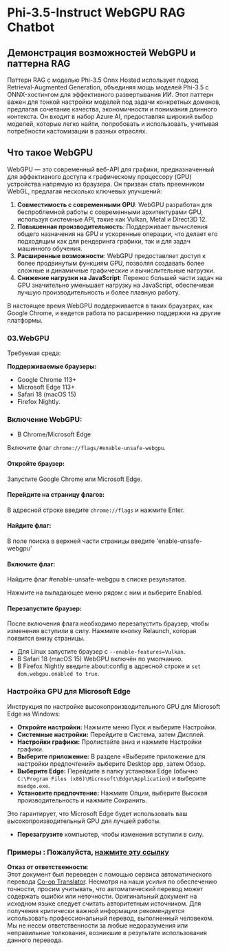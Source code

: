 <!--
CO_OP_TRANSLATOR_METADATA:
{
  "original_hash": "b62864faf628eb07f5231d4885555198",
  "translation_date": "2025-05-07T14:09:33+00:00",
  "source_file": "md/02.Application/01.TextAndChat/Phi3/WebGPUWithPhi35Readme.md",
  "language_code": "ru"
}
-->
# Phi-3.5-Instruct WebGPU RAG Chatbot

## Демонстрация возможностей WebGPU и паттерна RAG

Паттерн RAG с моделью Phi-3.5 Onnx Hosted использует подход Retrieval-Augmented Generation, объединяя мощь моделей Phi-3.5 с ONNX-хостингом для эффективного развертывания ИИ. Этот паттерн важен для тонкой настройки моделей под задачи конкретных доменов, предлагая сочетание качества, экономичности и понимания длинного контекста. Он входит в набор Azure AI, предоставляя широкий выбор моделей, которые легко найти, попробовать и использовать, учитывая потребности кастомизации в разных отраслях.

## Что такое WebGPU  
WebGPU — это современный веб-API для графики, предназначенный для эффективного доступа к графическому процессору (GPU) устройства напрямую из браузера. Он призван стать преемником WebGL, предлагая несколько ключевых улучшений:

1. **Совместимость с современными GPU**: WebGPU разработан для беспроблемной работы с современными архитектурами GPU, используя системные API, такие как Vulkan, Metal и Direct3D 12.
2. **Повышенная производительность**: Поддерживает вычисления общего назначения на GPU и ускоренные операции, что делает его подходящим как для рендеринга графики, так и для задач машинного обучения.
3. **Расширенные возможности**: WebGPU предоставляет доступ к более продвинутым функциям GPU, позволяя создавать более сложные и динамичные графические и вычислительные нагрузки.
4. **Снижение нагрузки на JavaScript**: Перенос большей части задач на GPU значительно уменьшает нагрузку на JavaScript, обеспечивая лучшую производительность и более плавную работу.

В настоящее время WebGPU поддерживается в таких браузерах, как Google Chrome, и ведется работа по расширению поддержки на другие платформы.

### 03.WebGPU  
Требуемая среда:

**Поддерживаемые браузеры:**  
- Google Chrome 113+
- Microsoft Edge 113+
- Safari 18 (macOS 15)
- Firefox Nightly.

### Включение WebGPU:

- В Chrome/Microsoft Edge  

Включите флаг `chrome://flags/#enable-unsafe-webgpu`.

#### Откройте браузер:  
Запустите Google Chrome или Microsoft Edge.

#### Перейдите на страницу флагов:  
В адресной строке введите `chrome://flags` и нажмите Enter.

#### Найдите флаг:  
В поле поиска в верхней части страницы введите 'enable-unsafe-webgpu'

#### Включите флаг:  
Найдите флаг #enable-unsafe-webgpu в списке результатов.

Нажмите на выпадающее меню рядом с ним и выберите Enabled.

#### Перезапустите браузер:  

После включения флага необходимо перезапустить браузер, чтобы изменения вступили в силу. Нажмите кнопку Relaunch, которая появится внизу страницы.

- Для Linux запустите браузер с `--enable-features=Vulkan`.
- В Safari 18 (macOS 15) WebGPU включён по умолчанию.
- В Firefox Nightly введите about:config в адресной строке и `set dom.webgpu.enabled to true`.

### Настройка GPU для Microsoft Edge  

Инструкция по настройке высокопроизводительного GPU для Microsoft Edge на Windows:

- **Откройте настройки:** Нажмите меню Пуск и выберите Настройки.
- **Системные настройки:** Перейдите в Система, затем Дисплей.
- **Настройки графики:** Пролистайте вниз и нажмите Настройки графики.
- **Выберите приложение:** В разделе «Выберите приложение для настройки предпочтений» выберите Desktop app, затем Обзор.
- **Выберите Edge:** Перейдите в папку установки Edge (обычно `C:\Program Files (x86)\Microsoft\Edge\Application`) и выберите `msedge.exe`.
- **Установите предпочтение:** Нажмите Опции, выберите Высокая производительность и нажмите Сохранить.

Это гарантирует, что Microsoft Edge будет использовать ваш высокопроизводительный GPU для лучшей работы.  
- **Перезагрузите** компьютер, чтобы изменения вступили в силу.

### Примеры : Пожалуйста, [нажмите эту ссылку](https://github.com/microsoft/aitour-exploring-cutting-edge-models/tree/main/src/02.ONNXRuntime/01.WebGPUChatRAG)

**Отказ от ответственности**:  
Этот документ был переведен с помощью сервиса автоматического перевода [Co-op Translator](https://github.com/Azure/co-op-translator). Несмотря на наши усилия по обеспечению точности, просим учитывать, что автоматический перевод может содержать ошибки или неточности. Оригинальный документ на исходном языке следует считать авторитетным источником. Для получения критически важной информации рекомендуется использовать профессиональный перевод, выполненный человеком. Мы не несем ответственности за любые недоразумения или неправильные толкования, возникшие в результате использования данного перевода.